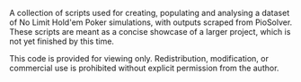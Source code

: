 A collection of scripts used for creating, populating and analysing a dataset of No Limit Hold'em Poker simulations, with outputs scraped from PioSolver. These scripts are meant as a concise showcase of a larger project, which is not yet finished by this time. 

This code is provided for viewing only. Redistribution, modification, or commercial use is prohibited without explicit permission from the author.

